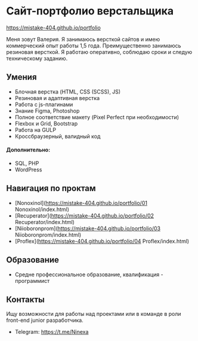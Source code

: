 # Сайт-портфолио верстальщика

https://mistake-404.github.io/portfolio

Меня зовут Валерия. Я занимаюсь версткой сайтов и имею коммерческий опыт работы 1,5 года. Преимущественно занимаюсь резиновая версткой. Я работаю оперативно, соблюдаю сроки и следую техническому заданию.

## Умения

- Блочная верстка (HTML, CSS (SCSS), JS)
- Резиновая и адаптивная верстка
- Работа с js-плагинами
- Знание Figma, Photoshop
- Полное соответствие макету (Pixel Perfect при необходимости)
- Flexbox и Grid, Bootstrap
- Работа на GULP
- Кроссбраузерный, валидный код

#### Дополнительно:
- SQL, PHP
- WordPress

## Навигация по проктам

- [Nonoxinol](https://mistake-404.github.io/portfolio/01 Nonoxinol/index.html)
- [Recuperator](https://mistake-404.github.io/portfolio/02 Recuperator/index.html)
- [Niioboronprom](https://mistake-404.github.io/portfolio/03 Niioboronprom/index.html)
- [Proflex](https://mistake-404.github.io/portfolio/04 Proflex/index.html)

## Образование

- Средне профессиональное образование, квалификация - программист

## Контакты

Ищу возможности для работы над проектами или в команде в роли front-end junior разработчика.

- Telegram: https://t.me/Ninexa
